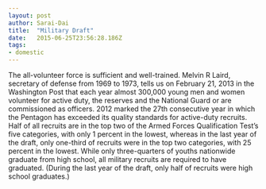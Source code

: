 ```yaml
---
layout: post 
author: Sarai-Dai 
title:  "Military Draft" 
date:   2015-06-25T23:56:28.186Z 
tags: 
- domestic
---
```


The all-volunteer force is sufficient and well-trained. Melvin R Laird, secretary of defense from 1969 to 1973, tells us on February 21, 2013 in the Washington Post that each year almost 300,000 young men and women volunteer for active duty, the reserves and the National Guard or are commissioned as officers. 2012 marked the 27th consecutive year in which the Pentagon has exceeded its quality standards for active-duty recruits. Half of all recruits are in the top two of the Armed Forces Qualification Test’s five categories, with only 1 percent in the lowest, whereas in the last year of the draft, only one-third of recruits were in the top two categories, with 25 percent in the lowest. While only three-quarters of youths nationwide graduate from high school, all military recruits are required to have graduated. (During the last year of the draft, only half of recruits were high school graduates.) 
